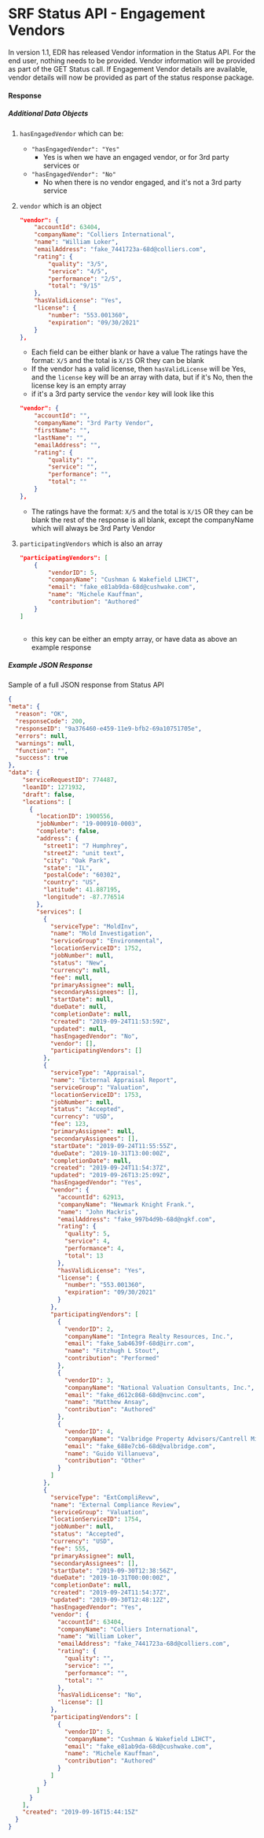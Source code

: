 # SRF Status API - Engagement Vendors

In version 1.1, EDR has released Vendor information in the Status API. For the end user, nothing needs to be provided. Vendor information will be provided as part of the GET Status call. If Engagement Vendor details are available, vendor details will now be provided as part of the status response package.

#### Response

##### Additional Data Objects

1. `hasEngagedVendor` which can be:
    -  `"hasEngagedVendor": "Yes"`
       - Yes is when we have an engaged vendor, or for 3rd party services
  or
    - `"hasEngagedVendor": "No"`
       - No when there is no vendor engaged, and it's not a 3rd party service
2. `vendor` which is an object
    ```json
    "vendor": {
        "accountId": 63404,
        "companyName": "Colliers International",
        "name": "William Loker",
        "emailAddress": "fake_7441723a-68d@colliers.com",
        "rating": {
            "quality": "3/5",
            "service": "4/5",
            "performance": "2/5",
            "total": "9/15"
        },
        "hasValidLicense": "Yes",
        "license": {
            "number": "553.001360",
            "expiration": "09/30/2021"
        }
    },

    ```
    - Each field can be either blank or have a value
    The ratings have the format: `X/5` and the total is `X/15` OR they can be blank
    - If the vendor has a valid license, then `hasValidLicense` will be Yes, and the `license` key will be an array with data, but if it's No, then the license key is an empty array
    - if it's a 3rd party service the `vendor` key will look like this
    ```json
    "vendor": {
        "accountId": "",
        "companyName": "3rd Party Vendor",
        "firstName": "",
        "lastName": "",
        "emailAddress": "",
        "rating": {
            "quality": "",
            "service": "",
            "performance": "",
            "total": ""
        }
    },
    ```
    - The ratings have the format: `X/5` and the total is `X/15` OR they can be blank the rest of the response is all blank, except the companyName which will always be 3rd Party Vendor
3. `participatingVendors` which is also an array
    ```json
    "participatingVendors": [
        {
            "vendorID": 5,
            "companyName": "Cushman & Wakefield LIHCT",
            "email": "fake_e81ab9da-68d@cushwake.com",
            "name": "Michele Kauffman",
            "contribution": "Authored"
        }
    ]
    ​
    ```

    - this key can be either an empty array, or have data as above an example response

##### Example JSON Response

Sample of a full JSON response from Status API

  ```json
  {
  "meta": {
    "reason": "OK",
    "responseCode": 200,
    "responseID": "9a376460-e459-11e9-bfb2-69a10751705e",
    "errors": null,
    "warnings": null,
    "function": "",
    "success": true
  },
  "data": {
      "serviceRequestID": 774487,
      "loanID": 1271932,
      "draft": false,
      "locations": [
        {
          "locationID": 1900556,
          "jobNumber": "19-000910-0003",
          "complete": false,
          "address": {
            "street1": "7 Humphrey",
            "street2": "unit text",
            "city": "Oak Park",
            "state": "IL",
            "postalCode": "60302",
            "country": "US",
            "latitude": 41.887195,
            "longitude": -87.776514
          },
          "services": [
            {
              "serviceType": "MoldInv",
              "name": "Mold Investigation",
              "serviceGroup": "Environmental",
              "locationServiceID": 1752,
              "jobNumber": null,
              "status": "New",
              "currency": null,
              "fee": null,
              "primaryAssignee": null,
              "secondaryAssignees": [],
              "startDate": null,
              "dueDate": null,
              "completionDate": null,
              "created": "2019-09-24T11:53:59Z",
              "updated": null,
              "hasEngagedVendor": "No",
              "vendor": [],
              "participatingVendors": []
            },
            {
              "serviceType": "Appraisal",
              "name": "External Appraisal Report",
              "serviceGroup": "Valuation",
              "locationServiceID": 1753,
              "jobNumber": null,
              "status": "Accepted",
              "currency": "USD",
              "fee": 123,
              "primaryAssignee": null,
              "secondaryAssignees": [],
              "startDate": "2019-09-24T11:55:55Z",
              "dueDate": "2019-10-31T13:00:00Z",
              "completionDate": null,
              "created": "2019-09-24T11:54:37Z",
              "updated": "2019-09-26T13:25:09Z",
              "hasEngagedVendor": "Yes",
              "vendor": {
                "accountId": 62913,
                "companyName": "Newmark Knight Frank.",
                "name": "John Mackris",
                "emailAddress": "fake_997b4d9b-68d@ngkf.com",
                "rating": {
                  "quality": 5,
                  "service": 4,
                  "performance": 4,
                  "total": 13
                },
                "hasValidLicense": "Yes",
                "license": {
                  "number": "553.001360",
                  "expiration": "09/30/2021"
                }
              },
              "participatingVendors": [
                {
                  "vendorID": 2,
                  "companyName": "Integra Realty Resources, Inc.",
                  "email": "fake_5ab4639f-68d@irr.com",
                  "name": "Fitzhugh L Stout",
                  "contribution": "Performed"
                },
                {
                  "vendorID": 3,
                  "companyName": "National Valuation Consultants, Inc.",
                  "email": "fake_d612c868-68d@nvcinc.com",
                  "name": "Matthew Ansay",
                  "contribution": "Authored"
                },
                {
                  "vendorID": 4,
                  "companyName": "Valbridge Property Advisors/Cantrell Miller",
                  "email": "fake_688e7cb6-68d@valbridge.com",
                  "name": "Guido Villanueva",
                  "contribution": "Other"
                }
              ]
            },
            {
              "serviceType": "ExtCompliRevw",
              "name": "External Compliance Review",
              "serviceGroup": "Valuation",
              "locationServiceID": 1754,
              "jobNumber": null,
              "status": "Accepted",
              "currency": "USD",
              "fee": 555,
              "primaryAssignee": null,
              "secondaryAssignees": [],
              "startDate": "2019-09-30T12:38:56Z",
              "dueDate": "2019-10-31T00:00:00Z",
              "completionDate": null,
              "created": "2019-09-24T11:54:37Z",
              "updated": "2019-09-30T12:48:12Z",
              "hasEngagedVendor": "Yes",
              "vendor": {
                "accountId": 63404,
                "companyName": "Colliers International",
                "name": "William Loker",
                "emailAddress": "fake_7441723a-68d@colliers.com",
                "rating": {
                  "quality": "",
                  "service": "",
                  "performance": "",
                  "total": ""
                },
                "hasValidLicense": "No",
                "license": []
              },
              "participatingVendors": [
                {
                  "vendorID": 5,
                  "companyName": "Cushman & Wakefield LIHCT",
                  "email": "fake_e81ab9da-68d@cushwake.com",
                  "name": "Michele Kauffman",
                  "contribution": "Authored"
                }
              ]
            }
          ]
        }
      ],
      "created": "2019-09-16T15:44:15Z"
    }
  }

  ```

